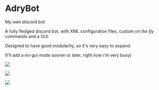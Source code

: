 # AdryBot
My own discord bot

A fully fledged discord bot, with XML configuration files, custom *on the fly* commands and a GUI.

Designed to have good modularity, so it's very easy to expand.

(I'll add a *no-gui* mode sooner or later, right now i'm very busy)

![](https://i.imgur.com/77KA7qJ.png)

![](https://i.imgur.com/RiWosE0.png)

![](https://i.imgur.com/EEE7rPd.png)
